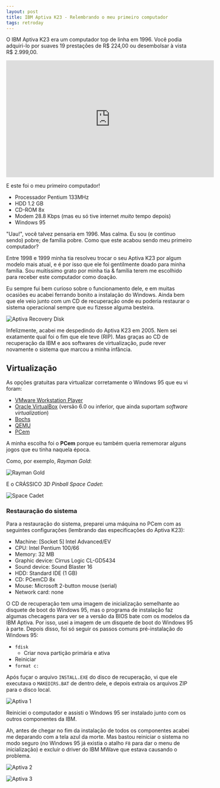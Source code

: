 ```yaml
---
layout: post
title: IBM Aptiva K23 - Relembrando o meu primeiro computador
tags: retroday
---
```


O IBM Aptiva K23 era um computador top de linha em 1996. Você podia adquiri-lo por suaves 19 prestações de R$ 224,00 ou desembolsar à vista R$ 2.999,00.

<iframe width="560" height="315" src="https://www.youtube.com/embed/sEhYumJiEbY" frameborder="0" allow="accelerometer; autoplay; clipboard-write; encrypted-media; gyroscope; picture-in-picture" allowfullscreen></iframe>

E este foi o meu primeiro computador!

 - Processador Pentium 133MHz
 - HDD 1.2 GB
 - CD-ROM 8x
 - Modem 28.8 Kbps (mas eu só tive internet *muito* tempo depois)
 - Windows 95

"Uau!", você talvez pensaria em 1996. Mas calma. Eu sou (e continuo sendo) pobre; de família pobre. Como que este acabou sendo meu primeiro computador?

Entre 1998 e 1999 minha tia resolveu trocar o seu Aptiva K23 por algum modelo mais atual, e é por isso que ele foi gentilmente doado para minha família. Sou muitíssimo grato por minha tia & família terem me escolhido para receber este computador como doação.

Eu sempre fui bem curioso sobre o funcionamento dele, e em muitas ocasiões eu acabei ferrando bonito a instalação do Windows. Ainda bem que ele veio junto com um CD de recuperação onde eu poderia restaurar o sistema operacional sempre que eu fizesse alguma besteira.

![Aptiva Recovery Disk](/assets/aptiva-recovery-disk.jpg)

Infelizmente, acabei me despedindo do Aptiva K23 em 2005. Nem sei exatamente qual foi o fim que ele teve (RIP). Mas graças ao CD de recuperação da IBM e aos softwares de virtualização, pude rever novamente o sistema que marcou a minha infância.

## Virtualização

As opções gratuitas para virtualizar corretamente o Windows 95 que eu vi foram:

 - [VMware Workstation Player](https://www.vmware.com/products/workstation-player.html)
 - [Oracle VirtualBox](https://www.virtualbox.org/) (versão 6.0 ou inferior, que ainda suportam *software virtualization*)
 - [Bochs](http://bochs.sourceforge.net/)
 - [QEMU](https://www.qemu.org/)
 - [PCem](http://pcem-emulator.co.uk/)

A minha escolha foi o **PCem** porque eu também queria rememorar alguns jogos que eu tinha naquela época.

Como, por exemplo, *Rayman Gold*:

![Rayman Gold](/assets/rayman-gold_br.jpg)

E o CRÁSSICO *3D Pinball Space Cadet*:

![Space Cadet](/assets/3d-pinball-space-cadet.png)

### Restauração do sistema

Para a restauração do sistema, preparei uma máquina no PCem com as seguintes configurações (lembrando das especificações do Aptiva K23):

 - Machine: [Socket 5] Intel Advanced/EV
 - CPU: Intel Pentium 100/66
 - Memory: 32 MB
 - Graphic device: Cirrus Logic CL-GD5434
 - Sound device: Sound Blaster 16
 - HDD: Standard IDE (1 GB)
 - CD: PCemCD 8x
 - Mouse: Microsoft 2-button mouse (serial)
 - Network card: none

O CD de recuperação tem uma imagem de inicialização semelhante ao disquete de boot do Windows 95, mas o programa de instalação faz algumas checagens para ver se a versão da BIOS bate com os modelos da IBM Aptiva. Por isso, usei a imagem de um disquete de boot do Windows 95 à parte. Depois disso, foi só seguir os passos comuns pré-instalação do Windows 95:

 - `fdisk`
    - Criar nova partição primária e ativa
 - Reiniciar
 - `format c:`

Após fuçar o arquivo `INSTALL.EXE` do disco de recuperação, vi que ele executava o `MAKEDIRS.BAT` de dentro dele, e depois extraia os arquivos ZIP para o disco local.

![Aptiva 1](/assets/aptiva-1.png)

Reiniciei o computador e assisti o Windows 95 ser instalado junto com os outros componentes da IBM.

Ah, antes de chegar no fim da instalação de todos os componentes acabei me deparando com a tela azul da morte. Mas bastou reiniciar o sistema no modo seguro (no Windows 95 já existia o atalho `F8` para dar o menu de inicialização) e excluir o driver do IBM MWave que estava causando o problema.

![Aptiva 2](/assets/aptiva-2.png)

![Aptiva 3](/assets/aptiva-3.png)
